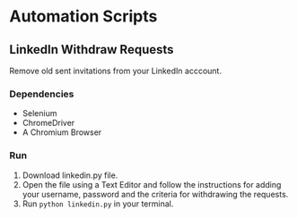 # Automation Scripts

## LinkedIn Withdraw Requests

Remove old sent invitations from your LinkedIn acccount.

### Dependencies
- Selenium
- ChromeDriver
- A Chromium Browser

### Run
1. Download linkedin.py file.
2. Open the file using a Text Editor and follow the instructions for adding your username, password and the criteria for withdrawing the requests.
3. Run `python linkedin.py` in your terminal. 
